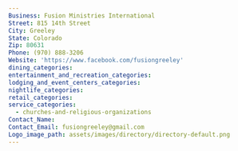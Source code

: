 ```yaml
---
Business: Fusion Ministries International
Street: 815 14th Street
City: Greeley
State: Colorado
Zip: 80631
Phone: (970) 888-3206
Website: 'https://www.facebook.com/fusiongreeley'
dining_categories:
entertainment_and_recreation_categories:
lodging_and_event_centers_categories:
nightlife_categories:
retail_categories:
service_categories:
  - churches-and-religious-organizations
Contact_Name:
Contact_Email: fusiongreeley@gmail.com
Logo_image_path: assets/images/directory/directory-default.png
---
```



